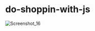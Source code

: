 # do-shoppin-with-js
![Screenshot_16](https://user-images.githubusercontent.com/107166036/227806313-6b7388ad-c159-46e0-85ac-5705338f3e32.png)
